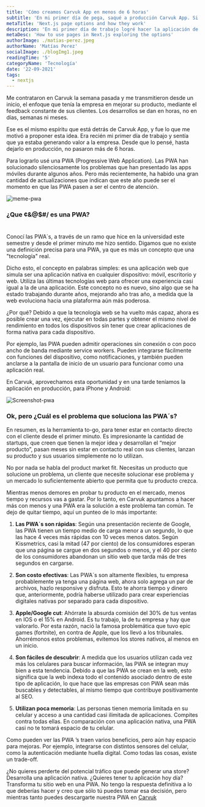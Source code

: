 ```yaml
---
title: 'Cómo creamos Carvuk App en menos de 6 horas'
subtitle: 'En mi primer día de pega, saqué a producción Carvuk App. Si necesitas una aplicación confiable, instalable y con altas capacidades, pero además lo necesitas para esta semana esto es lo que podrías hacer.'
metaTitle: 'Next.js page options and how they work'
description: 'En mi primer día de trabajo logré hacer la aplicación de Carvuk ¿Cómo lo logré? Te invito a leer mi artículo'
metaDesc: 'How to use pages in Next.js exploring the options'
authorImage: ./matias-perez.jpeg
authorName: 'Matías Perez'
socialImage: ./blogImg1.jpeg
readingTime: '5'
categoryName: 'Tecnología'
date: '22-09-2021'
tags:
  - nextjs
---
```

Me contrataron en Carvuk la semana pasada y me transmitieron desde un inicio, el  enfoque que tenía la empresa en mejorar su producto, mediante el feedback constante de sus clientes. Los desarrollos se dan en horas, no en días, semanas ni meses.

Ese es el mismo espíritu que está detrás de Carvuk App, y fue lo que me motivó a proponer esta idea. Era recién mi primer día de trabajo y sentía que ya estaba generando valor a la empresa. Desde que lo pensé, hasta dejarlo en producción, no pasaron más de 6 horas.

Para lograrlo usé una PWA (Progressive Web Application). Las PWA han solucionado silenciosamente los problemas que han presentado las apps móviles durante algunos años. Pero más recientemente, ha habido una gran cantidad de actualizaciones que indican que este año puede ser el momento en que las PWA pasen a ser el centro de atención.


![meme-pwa](https://www.binaryfolks.com/media/blog/3cwcox.jpg#single)
### ¿Que ¢&@$#/ es una PWA?

#
Conocí las PWA´s, a través de un ramo que hice en la universidad este semestre y desde el primer minuto me hizo sentido. Digamos que no existe una definición precisa para una PWA, ya que es más un concepto que una "tecnología" real. 

Dicho esto, el concepto en palabras simples: es una aplicación web que simula ser una aplicación nativa en cualquier dispositivo: móvil, escritorio y web. Utiliza las últimas tecnologías web para ofrecer una experiencia casi igual a la de una aplicación. Este concepto no es nuevo, sino algo que se ha estado trabajando durante años, mejorando año tras año, a medida que la web evoluciona hacia una plataforma aún más poderosa.

¿Por qué? Debido a que la tecnología web se ha vuelto más capaz, ahora es posible crear una vez, ejecutar en todas partes y obtener el mismo nivel de rendimiento en todos los dispositivos sin tener que crear aplicaciones de forma nativa para cada dispositivo. 

Por ejemplo, las PWA pueden admitir operaciones sin conexión o con poco ancho de banda mediante service workers. Pueden integrarse fácilmente con funciones del dispositivo, como notificaciones, y también pueden anclarse a la pantalla de inicio de un usuario para funcionar como una aplicación real. 

En Carvuk, aprovechamos esta oportunidad y en una tarde teníamos la aplicación en producción, para iPhone y Android:  

![Screenshot-pwa](../../post-pwa.png)
### Ok, pero ¿Cuál es el problema que soluciona las PWA´s?

En resumen, es la herramienta to-go, para tener estar en contacto directo con el cliente desde el primer minuto. Es impresionante la cantidad de startups, que creen que tienen la mejor idea y desarrollan el “mejor producto”, pasan meses sin estar en contacto real con sus clientes, lanzan su producto y sus usuarios simplemente no lo utilizan. 

No por nada se habla del product market fit. Necesitas un producto que solucione un problema, un cliente que necesite solucionar ese problema y un mercado lo suficientemente abierto que permita que tu producto crezca. 

Mientras menos demores en probar tu producto en el mercado, menos tiempo y recursos vas a gastar. Por lo tanto, en Carvuk apuntamos a hacer más con menos y una PWA era la solución a este problema tan común. Te dejo de quitar tiempo, aquí un punteo de lo más importante:

1. **Las PWA´s son rápidas**: Según una presentación reciente de Google, las PWA tienen un tiempo medio de carga menor a un segundo, lo que las hace 4 veces más rápidas con 10 veces menos datos. Según Kissmetrics, casi la mitad (47 por ciento) de los consumidores esperan que una página se cargue en dos segundos o menos, y el 40 por ciento de los consumidores abandonan un sitio web que tarda más de tres segundos en cargarse.

2. **Son costo efectivas**: Las PWA´s son altamente flexibles, tu empresa probablemente ya tenga una página web, ahora solo agrega un par de archivos, hazlo responsive y disfruta. Esto te ahorra tiempo y dinero que, anteriormente, podría haberse utilizado para crear experiencias digitales nativas por separado para cada dispositivo.

3. **Apple/Google cut**: Ahórrate la absurda comisión del 30% de tus ventas en IOS o el 15% en Android. Es tu trabajo, la de tu empresa y hay que valorarlo. Por esta razón, nació la famosa problemática que tuvo epic games (fortnite), en contra de Apple, que los llevó a los tribunales. Ahorrémonos estos problemas, evitemos los stores nativos, al menos en un inicio.  

4. **Son fáciles de descubrir**: A medida que los usuarios utilizan cada vez más los celulares para buscar información, las PWA se integran muy bien a esta tendencia. Debido a que las PWA se crean en la web, esto significa que la web indexa todo el contenido asociado dentro de este tipo de aplicación, lo que hace que las empresas con PWA sean más buscables y detectables, al mismo tiempo que contribuye positivamente al SEO.

5. **Utilizan poca memoria**: Las personas tienen memoria limitada en su celular y acceso a una cantidad casi ilimitada de aplicaciones. Compites contra todas ellas. En comparación con una aplicación nativa, una PWA casi no te tomará espacio de tu celular.

Como pueden ver las PWA ’s traen varios beneficios, pero aún hay espacio para mejoras. Por ejemplo, integrarse con distintos sensores del celular, como la autenticación mediante huella digital. Como todas las cosas, existe un trade-off. 

¿No quieres perderte del potencial tráfico que puede generar una store? Desarrolla una aplicación nativa. ¿Quieres tener tu aplicación hoy día? Transforma tu sitio web en una PWA. No tengo la respuesta definitiva a lo que deberías hacer y creo que sólo tú puedes tomar esa decisión, pero mientras tanto puedes descargarte nuestra PWA en [Carvuk](https://carvuk.com)
